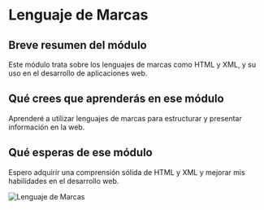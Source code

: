 # Lenguaje de Marcas

## Breve resumen del módulo
Este módulo trata sobre los lenguajes de marcas como HTML y XML, y su uso en el desarrollo de aplicaciones web.

## Qué crees que aprenderás en ese módulo
Aprenderé a utilizar lenguajes de marcas para estructurar y presentar información en la web.

## Qué esperas de ese módulo
Espero adquirir una comprensión sólida de HTML y XML y mejorar mis habilidades en el desarrollo web.

![Lenguaje de Marcas](https://www.esic.edu/sites/default/files/2023-06/FotoJet%20%2820%29%20%281%29.jpg)